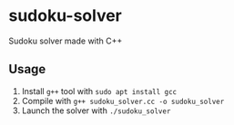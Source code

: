 # sudoku-solver

Sudoku solver made with C++

## Usage

1. Install `g++` tool with `sudo apt install gcc`
2. Compile with `g++ sudoku_solver.cc -o sudoku_solver`
3. Launch the solver with `./sudoku_solver`
